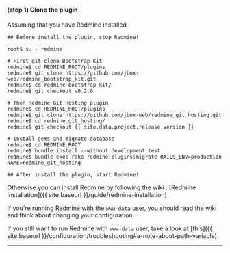#### **(step 1)** Clone the plugin

Assuming that you have Redmine installed :

    ## Before install the plugin, stop Redmine!

    root$ su - redmine

    # First git clone Bootstrap Kit
    redmine$ cd REDMINE_ROOT/plugins
    redmine$ git clone https://github.com/jbox-web/redmine_bootstrap_kit.git
    redmine$ cd redmine_bootstrap_kit/
    redmine$ git checkout v0.2.0

    # Then Redmine Git Hosting plugin
    redmine$ cd REDMINE_ROOT/plugins
    redmine$ git clone https://github.com/jbox-web/redmine_git_hosting.git
    redmine$ cd redmine_git_hosting/
    redmine$ git checkout {{ site.data.project.release.version }}

    # Install gems and migrate database
    redmine$ cd REDMINE_ROOT
    redmine$ bundle install --without development test
    redmine$ bundle exec rake redmine:plugins:migrate RAILS_ENV=production NAME=redmine_git_hosting

    ## After install the plugin, start Redmine!

Otherwise you can install Redmine by following the wiki : [Redmine Installation]({{ site.baseurl }}/guide/redmine-installation)

If you're running Redmine with the ```www-data``` user, you should read the wiki and think about changing your configuration.

If you still want to run Redmine with ```www-data``` user, take a look at [this]({{ site.baseurl }}/configuration/troubleshooting#a-note-about-path-variable).

***
